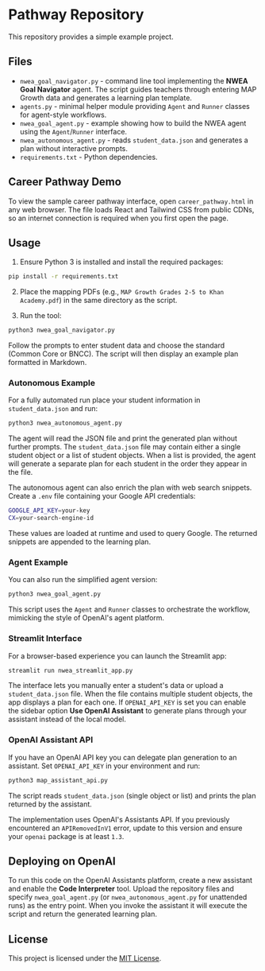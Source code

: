 # Pathway Repository

This repository provides a simple example project.

## Files

- `nwea_goal_navigator.py` - command line tool implementing the **NWEA Goal Navigator** agent. The script guides teachers through entering MAP Growth data and generates a learning plan template.
- `agents.py` - minimal helper module providing `Agent` and `Runner` classes for agent-style workflows.
- `nwea_goal_agent.py` - example showing how to build the NWEA agent using the `Agent`/`Runner` interface.
- `nwea_autonomous_agent.py` - reads `student_data.json` and generates a plan without interactive prompts.
- `requirements.txt` - Python dependencies.

## Career Pathway Demo

To view the sample career pathway interface, open `career_pathway.html` in any web browser. The file loads React and Tailwind CSS from public CDNs, so an internet connection is required when you first open the page.

## Usage

1. Ensure Python 3 is installed and install the required packages:

```bash
pip install -r requirements.txt
```

2. Place the mapping PDFs (e.g., `MAP Growth Grades 2-5 to Khan Academy.pdf`) in the same directory as the script.

3. Run the tool:

```bash
python3 nwea_goal_navigator.py
```

Follow the prompts to enter student data and choose the standard (Common Core or BNCC). The script will then display an example plan formatted in Markdown.

### Autonomous Example

For a fully automated run place your student information in ``student_data.json`` and run:

```bash
python3 nwea_autonomous_agent.py
```

The agent will read the JSON file and print the generated plan without further prompts. The
``student_data.json`` file may contain either a single student object or a list of student
objects. When a list is provided, the agent will generate a separate plan for each student in
the order they appear in the file.

The autonomous agent can also enrich the plan with web search snippets. Create a
`.env` file containing your Google API credentials:

```bash
GOOGLE_API_KEY=your-key
CX=your-search-engine-id
```

These values are loaded at runtime and used to query Google. The returned
snippets are appended to the learning plan.

### Agent Example

You can also run the simplified agent version:

```bash
python3 nwea_goal_agent.py
```

This script uses the `Agent` and `Runner` classes to orchestrate the workflow, mimicking the style of OpenAI's agent platform.

### Streamlit Interface

For a browser-based experience you can launch the Streamlit app:

```bash
streamlit run nwea_streamlit_app.py
```

The interface lets you manually enter a student's data or upload a `student_data.json` file. When the file contains multiple student objects, the app displays a plan for each one. If `OPENAI_API_KEY` is set you can enable the sidebar option **Use OpenAI Assistant** to generate plans through your assistant instead of the local model.

### OpenAI Assistant API

If you have an OpenAI API key you can delegate plan generation to an assistant. Set `OPENAI_API_KEY` in your environment and run:

```bash
python3 map_assistant_api.py
```

The script reads `student_data.json` (single object or list) and prints the plan returned by the assistant.

The implementation uses OpenAI's Assistants API. If you previously encountered
an `APIRemovedInV1` error, update to this version and ensure your `openai`
package is at least `1.3`.

## Deploying on OpenAI

To run this code on the OpenAI Assistants platform, create a new assistant and
enable the **Code Interpreter** tool. Upload the repository files and specify
``nwea_goal_agent.py`` (or ``nwea_autonomous_agent.py`` for unattended runs) as
the entry point. When you invoke the assistant it will execute the script and
return the generated learning plan.

## License

This project is licensed under the [MIT License](LICENSE).


